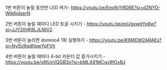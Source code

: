 1번 버튼이 눌릴 동안만 LED 켜기- https://youtu.be/EeofkYiRDRE?si=dZNYO-Wlk6jdzerN

2번 버튼이 눌릴 때마다 LED 토글 시키기 - https://youtu.be/esUgxwdYo8w?si=JJY2thIK8LJLNtV2

3번 버튼이 눌리면 domino4 1회 실행하기 - https://youtu.be/K9MDW2ARAEs?si=Ny5U6qdfipwYpFVh

4번 버튼이 눌릴 때마다 4-bit 카운터 값 증가시키기 - https://youtu.be/x8IUxVQGB3o?si=bMLX41MCgv9fOxBJ
